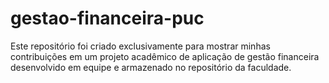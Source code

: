 # gestao-financeira-puc
Este repositório foi criado exclusivamente para mostrar minhas contribuições em um projeto acadêmico de aplicação de gestão financeira desenvolvido em equipe e armazenado no repositório da faculdade.

